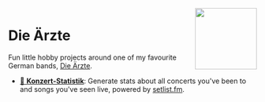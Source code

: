 <img src="https://github.com/user-attachments/assets/bb08faa0-f47e-4457-addf-bac091db121c" width="125" height="125" align="right" />

# Die Ärzte

Fun little hobby projects around one of my favourite German bands, [Die Ärzte](https://en.wikipedia.org/wiki/Die_%C3%84rzte).

- [🎸 **Konzert-Statistik**](konzert-statistik): Generate stats about all concerts you've been to and songs you've seen live, powered by [setlist.fm](https://setlist.fm).
